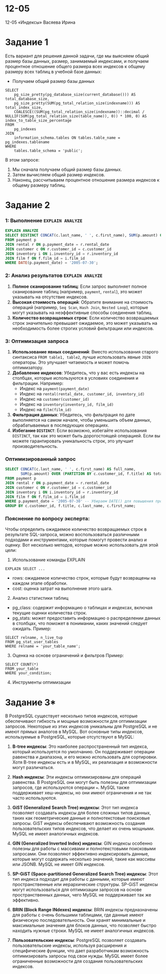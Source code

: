 # 12-05
12-05 «Индексы» Васяева Ирина
# Задание 1
Есть вариант для решения данной задачи, где мы выясняем общий размер базы данных, размер, занимаемый индексами, и получаем процентное отношение общего размера всех индексов к общему размеру всех таблиц в учебной базе данных:
- Получаем общий размер базы данных
```
SELECT 
    pg_size_pretty(pg_database_size(current_database())) AS total_database_size,
    pg_size_pretty(SUM(pg_total_relation_size(indexname))) AS total_index_size,
    COALESCE((SUM(pg_total_relation_size(indexname))::decimal / NULLIF(SUM(pg_total_relation_size(table_name)), 0)) * 100, 0) AS index_to_table_size_percentage
FROM 
    pg_indexes
JOIN 
    information_schema.tables ON tables.table_name = pg_indexes.tablename
WHERE 
    tables.table_schema = 'public';
```
В этом запросе:
1. Мы сначала получаем общий размер базы данных.
2. Затем вычисляем общий размер индексов.
3. Наконец, рассчитываем процентное отношение размера индексов к общему размеру таблиц.
# Задание 2
### 1: Выполнение `EXPLAIN ANALYZE`
```sql
EXPLAIN ANALYZE
SELECT DISTINCT CONCAT(c.last_name, ' ', c.first_name), SUM(p.amount) OVER (PARTITION BY c.customer_id, f.title)
FROM payment p
JOIN rental r ON p.payment_date = r.rental_date
JOIN customer c ON r.customer_id = c.customer_id
JOIN inventory i ON i.inventory_id = r.inventory_id
JOIN film f ON f.film_id = i.film_id
WHERE DATE(p.payment_date) = '2005-07-30';
```
### 2: Анализ результатов `EXPLAIN ANALYZE`
1. **Полное сканирование таблиц**: Если запрос выполняет полное сканирование таблиц (например, `payment`, `rental`), это может указывать на отсутствие индексов.
2. **Высокая стоимость операций**: Обратите внимание на стоимость операций (например, `Seq Scan`, `Hash Join`, `Nested Loop`), которые могут указывать на неэффективные способы соединения таблиц.
3. **Количество возвращаемых строк**: Если количество возвращаемых строк значительно превышает ожидаемое, это может указывать на необходимость более строгих условий фильтрации или индексов.
### 3: Оптимизация запроса
1. **Использование явных соединений**: Вместо использования старого синтаксиса `FROM table1, table2`, лучше использовать явные `JOIN` операторы. Это улучшает читаемость и может помочь оптимизатору.
2. **Добавление индексов**: Убедитесь, что у вас есть индексы на столбцах, которые используются в условиях соединения и фильтрации. Например:
   - Индекс на `payment(payment_date)`
   - Индекс на `rental(rental_date, customer_id, inventory_id)`
   - Индекс на `customer(customer_id)`
   - Индекс на `inventory(inventory_id, film_id)`
   - Индекс на `film(film_id)`
3. **Фильтрация данных**: Убедитесь, что фильтрация по дате выполняется на самом начале, чтобы уменьшить объем данных, обрабатываемых в последующих операциях.
4. **Избегание `DISTINCT`**: Если возможно, избегайте использования `DISTINCT`, так как это может быть дорогостоящей операцией. Если вы можете гарантировать уникальность строк, это улучшит производительность.
### Оптимизированный запрос
```sql
SELECT CONCAT(c.last_name, ' ', c.first_name) AS full_name, 
       SUM(p.amount) OVER (PARTITION BY c.customer_id, f.title) AS total_amount
FROM payment p
JOIN rental r ON p.payment_date = r.rental_date
JOIN customer c ON r.customer_id = c.customer_id
JOIN inventory i ON i.inventory_id = r.inventory_id
JOIN film f ON f.film_id = i.film_id
WHERE p.payment_date = '2005-07-30' -- Убираем DATE() для повышения производительности
GROUP BY c.customer_id, f.title, c.last_name, c.first_name;
```
### Пояснение по вопросу эксперта:  
Чтобы определить ожидаемое количество возвращаемых строк в результате SQL-запроса, можно воспользоваться различными подходами и инструментами, которые помогут провести анализ и оценку. Вот несколько методов, которые можно использовать для этой цели:  
1. Использование команды EXPLAIN
```
EXPLAIN SELECT ...
```
- rows: ожидаемое количество строк, которые будут возвращены на каждом этапе обработки.
- cost: оценка затрат на выполнение этого шага.
2. Анализ статистики таблиц
- pg_class: содержит информацию о таблицах и индексах, включая текущие оценки количества строк.
- pg_stats: может предоставить информацию о распределении данных в столбцах, что поможет в понимании, каких значений следует ожидать.
Пример:
```
SELECT relname, n_live_tup 
FROM pg_stat_user_tables 
WHERE relname = 'your_table_name';
```
3. Оценка на основе ограничений и фильтров
Пример:
```
SELECT COUNT(*)
FROM your_table
WHERE your_condition;
```
4. Инструменты оптимизации
# Задание 3*
В PostgreSQL существует несколько типов индексов, которые обеспечивают гибкость и мощные возможности для оптимизации запросов. Некоторые из этих индексов уникальны для PostgreSQL и не имеют прямых аналогов в MySQL. Вот основные типы индексов, используемые в PostgreSQL, которые отсутствуют в MySQL:

1. **B-tree индексы**: Это наиболее распространенный тип индекса, который используется по умолчанию. Он поддерживает операции равенства и диапазона, и его можно использовать для сортировки. Хотя B-tree индексы есть и в MySQL, их реализация и возможности могут различаться.

2. **Hash индексы**: Эти индексы оптимизированы для операций равенства. В PostgreSQL они могут быть полезны для оптимизации запросов, где используются операции `=`. MySQL также поддерживает хеш-индексы, но они имеют ограничения и не так часто используются.

3. **GiST (Generalized Search Tree) индексы**: Этот тип индекса позволяет создавать индексы для более сложных типов данных, таких как геометрические данные и полнотекстовые поисковые запросы. GiST индексы обеспечивают возможность создания пользовательских типов индексов, что делает их очень мощными. MySQL не имеет аналогичных индексов.

4. **GIN (Generalized Inverted Index) индексы**: GIN индексы особенно полезны для работы с массивами и полнотекстовыми поисковыми запросами. Они позволяют эффективно индексировать данные, которые могут содержать несколько значений, такие как массивы или JSONB. MySQL не имеет GIN индексов.

5. **SP-GiST (Space-partitioned Generalized Search Tree) индексы**: Этот тип индекса подходит для работы с данными, которые имеют пространственные или иерархические структуры. SP-GiST индексы могут использоваться для оптимизации запросов на основе пространственных данных, чего MySQL не поддерживает так же эффективно.

6. **BRIN (Block Range INdexes) индексы**: BRIN индексы предназначены для работы с очень большими таблицами, где данные имеют физическую последовательность. Они хранят минимальные и максимальные значения для блоков данных, что позволяет быстро находить нужные строки. MySQL не имеет аналогичных индексов.

7. **Пользовательские индексы**: PostgreSQL позволяет создавать пользовательские индексы, используя расширения и специфические функции, что дает разработчикам возможность оптимизировать запросы под свои нужды. MySQL имеет более ограниченные возможности для создания пользовательских индексов.
